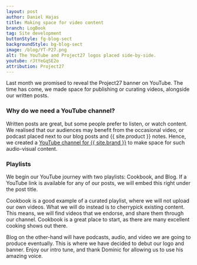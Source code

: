 ```yaml
---
layout: post
author: Daniel Hajas
title: Making space for video content
branch: LogBook
tag: Site development
buttonStyle: fg-blog-sect
backgroundStyle: bg-blog-sect
image: /blog/YT-P27.png
alt: The YouTube and Project27 logos placed side-by-side.
youtube: rJtYeGqSE2o
attribution: Project27
---
```


Last month we promised to reveal the Project27 banner on YouTube.
The time has come, we made space for publishing or curating videos, alongside our written posts.
<!-- excerpt-end -->

### Why do we need a YouTube channel?

Written posts are great, but some people prefer to listen, or watch content.
We realised that our audiences may benefit from the occasional video, or podcast placed next to our blog posts and {{ site.product }} notes.
Hence, we created a [YouTube channel for {{ site.brand }}](https://youtube.com/@project27skills) to make space for such audio-visual content.

### Playlists

We begin our YouTube journey with two playlists: Cookbook, and Blog.
If a YouTube link is available for any of our posts, we will embed this right under the post title.

Cookbook is a good example of a curated playlist, where we will not upload our own videos.
What we will do instead is to cherrypick existing content.
This means, we will find videos that we endorse, and share them through our channel.
Cookbook is a great place to start, as there are many excellent cooking shows out there.

Blog on the other-hand will have podcasts, audio, and video we are going to produce eventually.
This is where we have decided to debut our logo and banner.
Enjoy our intro tune, and thank Dominic for allowing us to use his amazing voice.